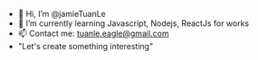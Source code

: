 - 👋 Hi, I’m @jamieTuanLe
- 🌱 I’m currently learning Javascript, Nodejs, ReactJs for works
- 📫 Contact me: tuanle.eagle@gmail.com
- "Let's create something interesting"

<!---
jamieTuanLe/jamieTuanLe is a ✨ special ✨ repository because its `README.md` (this file) appears on your GitHub profile.
You can click the Preview link to take a look at your changes.
--->
